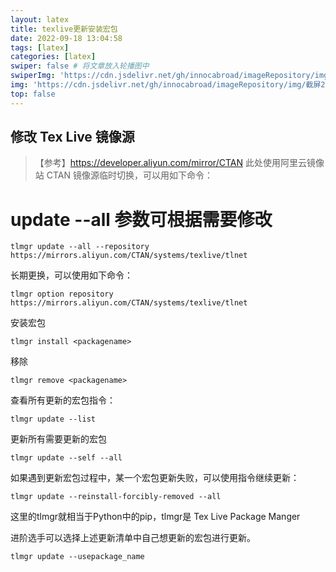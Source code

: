 ```yaml
---
layout: latex
title: texlive更新安装宏包
date: 2022-09-18 13:04:58
tags: [latex]
categories: [latex]
swiper: false # 将文章放入轮播图中
swiperImg: 'https://cdn.jsdelivr.net/gh/innocabroad/imageRepository/img/截屏2022-09-18 13.09.52.png' # 该文章在轮播图中的图片，可以是本地目录下图片也可以是http://xxx图片
img: 'https://cdn.jsdelivr.net/gh/innocabroad/imageRepository/img/截屏2022-09-18 13.09.52.png' # 该文章图片，可以是本地目录下图片也可以是http://xxx图片
top: false
---
```


## 修改 Tex Live 镜像源

>【参考】https://developer.aliyun.com/mirror/CTAN
>此处使用阿里云镜像站 CTAN 镜像源临时切换，可以用如下命令：

# update --all 参数可根据需要修改
```
tlmgr update --all --repository https://mirrors.aliyun.com/CTAN/systems/texlive/tlnet
```
长期更换，可以使用如下命令：
```
tlmgr option repository https://mirrors.aliyun.com/CTAN/systems/texlive/tlnet
```
安装宏包
```
tlmgr install <packagename>
```
移除
```
tlmgr remove <packagename>
```
查看所有更新的宏包指令：
```
tlmgr update --list
```
更新所有需要更新的宏包
```
tlmgr update --self --all

```
如果遇到更新宏包过程中，某一个宏包更新失败，可以使用指令继续更新：
```
tlmgr update --reinstall-forcibly-removed --all
```
这里的tlmgr就相当于Python中的pip，tlmgr是 Tex Live Package Manger

进阶选手可以选择上述更新清单中自己想更新的宏包进行更新。
```
tlmgr update --usepackage_name
```